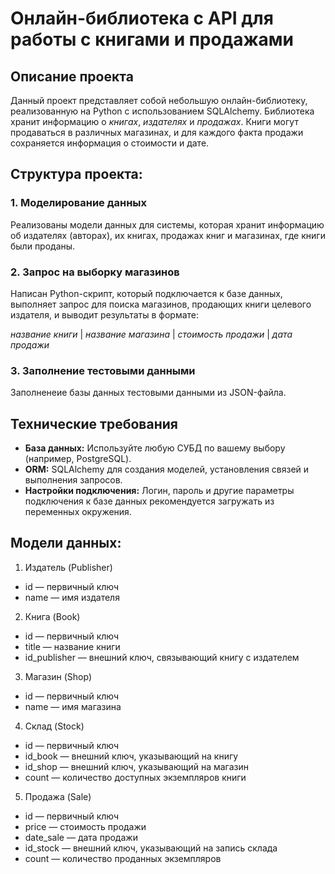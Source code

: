 # Онлайн-библиотека с API для работы с книгами и продажами
## Описание проекта
Данный проект представляет собой небольшую онлайн-библиотеку, реализованную на Python с использованием SQLAlchemy. Библиотека хранит информацию о *книгах*, *издателях* и *продажах*. Книги могут продаваться в различных магазинах, и для каждого факта продажи сохраняется информация о стоимости и дате.

## Структура проекта:

### 1. Моделирование данных
Реализованы модели данных для системы, которая хранит информацию об издателях (авторах), их книгах, продажах книг и магазинах, где книги были проданы.

### 2. Запрос на выборку магазинов
Написан Python-скрипт, который подключается к базе данных, выполняет запрос для поиска магазинов, продающих книги целевого издателя, и выводит результаты в формате:

*название книги* | *название магазина* | *стоимость продажи* | *дата продажи*

### 3. Заполнение тестовыми данными 
Заполненеие базы данных тестовыми данными из JSON-файла.

## Технические требования
- **База данных:** Используйте любую СУБД по вашему выбору (например, PostgreSQL).
- **ORM:** SQLAlchemy для создания моделей, установления связей и выполнения запросов.
- **Настройки подключения:** Логин, пароль и другие параметры подключения к базе данных рекомендуется загружать из переменных окружения.

## Модели данных:
1. Издатель (Publisher)
- id — первичный ключ
- name — имя издателя
2. Книга (Book)
- id — первичный ключ
- title — название книги
- id_publisher — внешний ключ, связывающий книгу с издателем
3. Магазин (Shop)
- id — первичный ключ
- name — имя магазина
4. Склад (Stock)
- id — первичный ключ
- id_book — внешний ключ, указывающий на книгу
- id_shop — внешний ключ, указывающий на магазин
- count — количество доступных экземпляров книги
5. Продажа (Sale)
- id — первичный ключ
- price — стоимость продажи
- date_sale — дата продажи
- id_stock — внешний ключ, указывающий на запись склада
- count — количество проданных экземпляров
